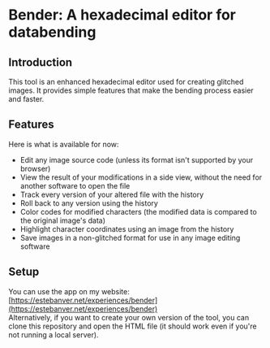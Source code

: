 # Bender: A hexadecimal editor for databending

## Introduction

This tool is an enhanced hexadecimal editor used for creating glitched images. It provides simple features that make the bending process easier and faster.

## Features

Here is what is available for now:
- Edit any image source code (unless its format isn't supported by your browser)
- View the result of your modifications in a side view, without the need for another software to open the file
- Track every version of your altered file with the history
- Roll back to any version using the history
- Color codes for modified characters (the modified data is compared to the original image's data)
- Highlight character coordinates using an image from the history
- Save images in a non-glitched format for use in any image editing software

## Setup

You can use the app on my website: [https://estebanver.net/experiences/bender](https://estebanver.net/experiences/bender)  
Alternatively, if you want to create your own version of the tool, you can clone this repository and open the HTML file (it should work even if you're not running a local server).
